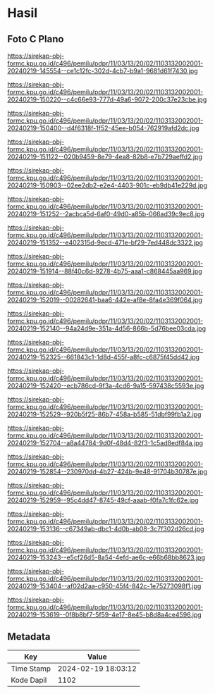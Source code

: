 # Hasil

## Foto C Plano

https://sirekap-obj-formc.kpu.go.id/c496/pemilu/pdpr/11/03/13/20/02/1103132002001-20240219-145554--ce1c12fc-302d-4cb7-b9a1-9681d61f7430.jpg

https://sirekap-obj-formc.kpu.go.id/c496/pemilu/pdpr/11/03/13/20/02/1103132002001-20240219-150220--c4c66e93-777d-49a6-9072-200c37e23cbe.jpg

https://sirekap-obj-formc.kpu.go.id/c496/pemilu/pdpr/11/03/13/20/02/1103132002001-20240219-150400--d4f6318f-1f52-45ee-b054-762919afd2dc.jpg

https://sirekap-obj-formc.kpu.go.id/c496/pemilu/pdpr/11/03/13/20/02/1103132002001-20240219-151122--020b9459-8e79-4ea8-82b8-e7b729aeffd2.jpg

https://sirekap-obj-formc.kpu.go.id/c496/pemilu/pdpr/11/03/13/20/02/1103132002001-20240219-150903--02ee2db2-e2e4-4403-901c-eb9db41e229d.jpg

https://sirekap-obj-formc.kpu.go.id/c496/pemilu/pdpr/11/03/13/20/02/1103132002001-20240219-151252--2acbca5d-6af0-49d0-a85b-066ad39c9ec8.jpg

https://sirekap-obj-formc.kpu.go.id/c496/pemilu/pdpr/11/03/13/20/02/1103132002001-20240219-151352--e402315d-9ecd-471e-bf29-7ed448dc3322.jpg

https://sirekap-obj-formc.kpu.go.id/c496/pemilu/pdpr/11/03/13/20/02/1103132002001-20240219-151914--88f40c6d-9278-4b75-aaa1-c868445aa969.jpg

https://sirekap-obj-formc.kpu.go.id/c496/pemilu/pdpr/11/03/13/20/02/1103132002001-20240219-152019--00282641-baa6-442e-af8e-8fa4e369f064.jpg

https://sirekap-obj-formc.kpu.go.id/c496/pemilu/pdpr/11/03/13/20/02/1103132002001-20240219-152140--94a24d9e-351a-4d56-866b-5d76bee03cda.jpg

https://sirekap-obj-formc.kpu.go.id/c496/pemilu/pdpr/11/03/13/20/02/1103132002001-20240219-152325--661843c1-1d8d-455f-a8fc-c6875f45dd42.jpg

https://sirekap-obj-formc.kpu.go.id/c496/pemilu/pdpr/11/03/13/20/02/1103132002001-20240219-152420--ecb786cd-9f3a-4cd6-9a15-597438c5593e.jpg

https://sirekap-obj-formc.kpu.go.id/c496/pemilu/pdpr/11/03/13/20/02/1103132002001-20240219-152529--920b5f25-86b7-458a-b585-51dbf99fb1a2.jpg

https://sirekap-obj-formc.kpu.go.id/c496/pemilu/pdpr/11/03/13/20/02/1103132002001-20240219-152704--a8a44784-9d0f-48d4-82f3-1c5ad8edf84a.jpg

https://sirekap-obj-formc.kpu.go.id/c496/pemilu/pdpr/11/03/13/20/02/1103132002001-20240219-152854--230970dd-4b27-424b-9e48-91704b30787e.jpg

https://sirekap-obj-formc.kpu.go.id/c496/pemilu/pdpr/11/03/13/20/02/1103132002001-20240219-152959--95c4dd47-8745-49cf-aaab-f0fa7c1fc62e.jpg

https://sirekap-obj-formc.kpu.go.id/c496/pemilu/pdpr/11/03/13/20/02/1103132002001-20240219-153136--c67349ab-dbc1-4d0b-ab08-3c7f302d26cd.jpg

https://sirekap-obj-formc.kpu.go.id/c496/pemilu/pdpr/11/03/13/20/02/1103132002001-20240219-153243--e5cf26d5-8a54-4efd-ae6c-e66b68bb8623.jpg

https://sirekap-obj-formc.kpu.go.id/c496/pemilu/pdpr/11/03/13/20/02/1103132002001-20240219-153404--af02d2aa-c950-45f4-842c-1e75273098f1.jpg

https://sirekap-obj-formc.kpu.go.id/c496/pemilu/pdpr/11/03/13/20/02/1103132002001-20240219-153619--0f8b8bf7-5f59-4e17-8e45-b8d8a4ce4596.jpg


## Metadata

| Key        | Value               |
| ---------- | ------------------- |
| Time Stamp | 2024-02-19 18:03:12 |
| Kode Dapil | 1102                |



